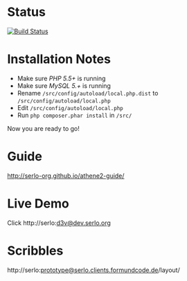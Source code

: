# Status
[![Build Status](https://magnum.travis-ci.com/serlo-org/athene2.png?token=gtodfPz6nLDS6xphYxdJ&branch=tests)](https://magnum.travis-ci.com/serlo-org/athene2)

# Installation Notes
* Make sure *PHP 5.5+* is running
* Make sure *MySQL 5.+* is running
* Rename `/src/config/autoload/local.php.dist` to `/src/config/autoload/local.php`
* Edit `/src/config/autoload/local.php`
* Run `php composer.phar install` in `/src/`

Now you are ready to go!

# Guide

http://serlo-org.github.io/athene2-guide/

# Live Demo

Click http://serlo:d3v@dev.serlo.org

# Scribbles

http://serlo:prototype@serlo.clients.formundcode.de/layout/
